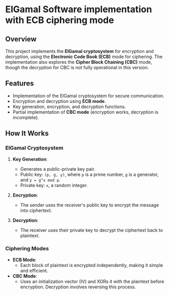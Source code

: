 #  ElGamal Software implementation with ECB ciphering mode

## Overview

This project implements the **ElGamal cryptosystem** for encryption and decryption, using the **Electronic Code Book (ECB)** mode for ciphering. The implementation also explores the **Cipher Block Chaining (CBC)** mode, though the decryption for CBC is not fully operational in this version.

## Features

- Implementation of the ElGamal cryptosystem for secure communication.
- Encryption and decryption using **ECB mode**.
- Key generation, encryption, and decryption functions.
- Partial implementation of **CBC mode** (encryption works, decryption is incomplete).

## How It Works

### ElGamal Cryptosystem

1. **Key Generation**:
   - Generates a public-private key pair.
   - Public key: `(p, g, y)`, where `p` is a prime number, `g` is a generator, and `y = g^x mod p`.
   - Private key: `x`, a random integer.

2. **Encryption**:
   - The sender uses the receiver's public key to encrypt the message into ciphertext.

3. **Decryption**:
   - The receiver uses their private key to decrypt the ciphertext back to plaintext.

### Ciphering Modes

- **ECB Mode**: 
  - Each block of plaintext is encrypted independently, making it simple and efficient.
- **CBC Mode**:
  - Uses an initialization vector (IV) and XORs it with the plaintext before encryption. Decryption involves reversing this process.


